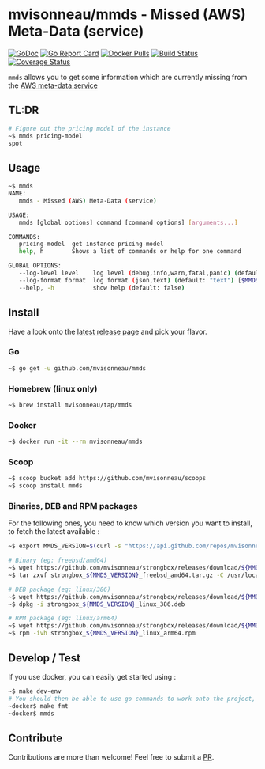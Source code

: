 # mvisonneau/mmds - Missed (AWS) Meta-Data (service)

[![GoDoc](https://godoc.org/github.com/mvisonneau/mmds?status.svg)](https://godoc.org/github.com/mvisonneau/mmds)
[![Go Report Card](https://goreportcard.com/badge/github.com/mvisonneau/mmds)](https://goreportcard.com/report/github.com/mvisonneau/mmds)
[![Docker Pulls](https://img.shields.io/docker/pulls/mvisonneau/mmds.svg)](https://hub.docker.com/r/mvisonneau/mmds/)
[![Build Status](https://cloud.drone.io/api/badges/mvisonneau/mmds/status.svg)](https://cloud.drone.io/mvisonneau/mmds)
[![Coverage Status](https://coveralls.io/repos/github/mvisonneau/mmds/badge.svg?branch=master)](https://coveralls.io/github/mvisonneau/mmds?branch=master)

`mmds` allows you to get some information which are currently missing from the [AWS meta-data service](https://docs.aws.amazon.com/AWSEC2/latest/UserGuide/ec2-instance-metadata.html)

## TL:DR

```bash
# Figure out the pricing model of the instance
~$ mmds pricing-model
spot
```

## Usage

```bash
~$ mmds
NAME:
   mmds - Missed (AWS) Meta-Data (service)

USAGE:
   mmds [global options] command [command options] [arguments...]

COMMANDS:
   pricing-model  get instance pricing-model
   help, h        Shows a list of commands or help for one command

GLOBAL OPTIONS:
   --log-level level    log level (debug,info,warn,fatal,panic) (default: "info") [$MMDS_LOG_LEVEL]
   --log-format format  log format (json,text) (default: "text") [$MMDS_LOG_FORMAT]
   --help, -h           show help (default: false)
```

## Install

Have a look onto the [latest release page](https://github.com/mvisonneau/mmds/releases/latest) and pick your flavor.

### Go

```bash
~$ go get -u github.com/mvisonneau/mmds
```

### Homebrew (linux only)

```bash
~$ brew install mvisonneau/tap/mmds
```

### Docker

```bash
~$ docker run -it --rm mvisonneau/mmds
```

### Scoop

```bash
~$ scoop bucket add https://github.com/mvisonneau/scoops
~$ scoop install mmds
```

### Binaries, DEB and RPM packages

For the following ones, you need to know which version you want to install, to fetch the latest available :

```bash
~$ export MMDS_VERSION=$(curl -s "https://api.github.com/repos/mvisonneau/mmds/releases/latest" | grep '"tag_name":' | sed -E 's/.*"([^"]+)".*/\1/')
```

```bash
# Binary (eg: freebsd/amd64)
~$ wget https://github.com/mvisonneau/strongbox/releases/download/${MMDS_VERSION}/strongbox_${MMDS_VERSION}_freebsd_amd64.tar.gz
~$ tar zxvf strongbox_${MMDS_VERSION}_freebsd_amd64.tar.gz -C /usr/local/bin

# DEB package (eg: linux/386)
~$ wget https://github.com/mvisonneau/strongbox/releases/download/${MMDS_VERSION}/strongbox_${MMDS_VERSION}_linux_386.deb
~$ dpkg -i strongbox_${MMDS_VERSION}_linux_386.deb

# RPM package (eg: linux/arm64)
~$ wget https://github.com/mvisonneau/strongbox/releases/download/${MMDS_VERSION}/strongbox_${MMDS_VERSION}_linux_arm64.rpm
~$ rpm -ivh strongbox_${MMDS_VERSION}_linux_arm64.rpm
```

## Develop / Test

If you use docker, you can easily get started using :

```bash
~$ make dev-env
# You should then be able to use go commands to work onto the project, eg:
~docker$ make fmt
~docker$ mmds
```

## Contribute

Contributions are more than welcome! Feel free to submit a [PR](https://github.com/mvisonneau/mmds/pulls).
